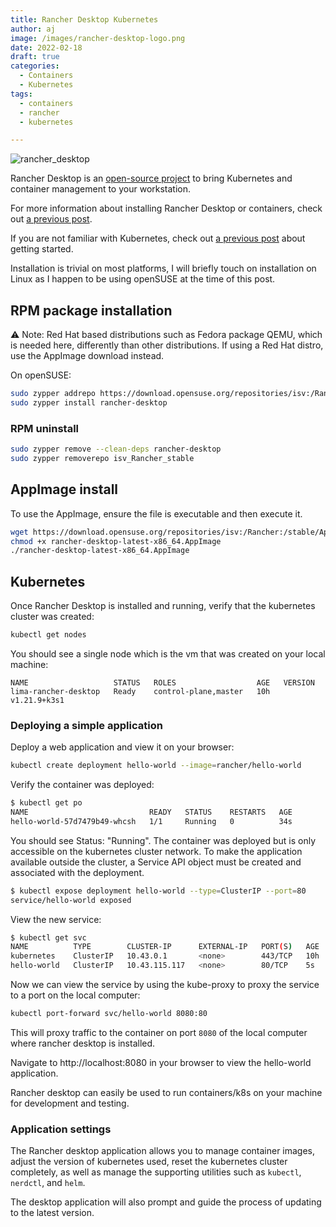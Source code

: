 ```yaml
---
title: Rancher Desktop Kubernetes
author: aj
image: /images/rancher-desktop-logo.png
date: 2022-02-18
draft: true
categories:
  - Containers
  - Kubernetes
tags:
  - containers
  - rancher
  - kubernetes

---
```


![rancher_desktop](/images/rancher-desktop-logo.png)

Rancher Desktop is an [open-source project][1] to bring Kubernetes and container management to your workstation.

For more information about installing Rancher Desktop or containers, check out [a previous post][2].

If you are not familiar with Kubernetes, check out [a previous post][3] about getting started.

Installation is trivial on most platforms, I will briefly touch on installation on Linux as I happen to be using openSUSE at the time of this post.

## RPM package installation

⚠️ Note: Red Hat based distributions such as Fedora package QEMU, which is needed here, differently than other distributions. If using a Red Hat distro, use the AppImage download instead.

On openSUSE:

```bash
sudo zypper addrepo https://download.opensuse.org/repositories/isv:/Rancher:/stable/rpm/isv:Rancher:stable.repo
sudo zypper install rancher-desktop
```

### RPM uninstall

```bash
sudo zypper remove --clean-deps rancher-desktop
sudo zypper removerepo isv_Rancher_stable
```

## AppImage install

To use the AppImage, ensure the file is executable and then execute it.

```bash
wget https://download.opensuse.org/repositories/isv:/Rancher:/stable/AppImage/rancher-desktop-latest-x86_64.AppImage
chmod +x rancher-desktop-latest-x86_64.AppImage
./rancher-desktop-latest-x86_64.AppImage
```

## Kubernetes

Once Rancher Desktop is installed and running, verify that the kubernetes cluster was created:

```bash
kubectl get nodes
```

You should see a single node which is the vm that was created on your local machine:

```
NAME                   STATUS   ROLES                  AGE   VERSION
lima-rancher-desktop   Ready    control-plane,master   10h   v1.21.9+k3s1
```

### Deploying a simple application

Deploy a web application and view it on your browser:

```bash
kubectl create deployment hello-world --image=rancher/hello-world
```

Verify the container was deployed:

```bash
$ kubectl get po
NAME                           READY   STATUS    RESTARTS   AGE
hello-world-57d7479b49-whcsh   1/1     Running   0          34s
```

You should see Status: "Running". The container was deployed but is only accessible on the kubernetes cluster network. To make the application available outside the cluster, a Service API object must be created and associated with the deployment.

```bash
$ kubectl expose deployment hello-world --type=ClusterIP --port=80
service/hello-world exposed
```

View the new service:

```bash
$ kubectl get svc
NAME          TYPE        CLUSTER-IP      EXTERNAL-IP   PORT(S)   AGE
kubernetes    ClusterIP   10.43.0.1       <none>        443/TCP   10h
hello-world   ClusterIP   10.43.115.117   <none>        80/TCP    5s
```

Now we can view the service by using the kube-proxy to proxy the service to a port on the local computer:

```bash
kubectl port-forward svc/hello-world 8080:80
```

This will proxy traffic to the container on port `8080` of the local computer where rancher desktop is installed.

Navigate to http://localhost:8080 in your browser to view the hello-world application.


Rancher desktop can easily be used to run containers/k8s on your machine for development and testing.

### Application settings

The Rancher desktop application allows you to manage container images, adjust the version of kubernetes used, reset the kubernetes cluster completely, as well as manage the supporting utilities such as `kubectl`, `nerdctl`, and `helm`.

The desktop application will also prompt and guide the process of updating to the latest version.

 [1]: https://rancherdesktop.io/
 [2]: /posts/rancher-desktop/
 [3]: /posts/kubernetes/